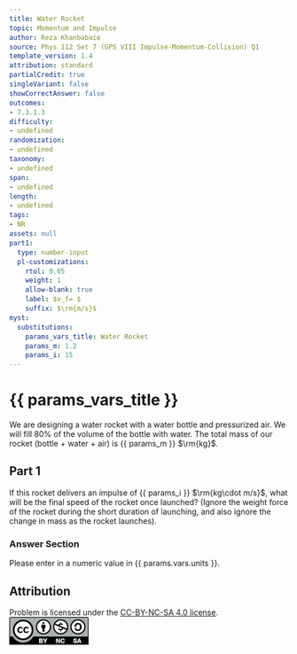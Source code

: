 ```yaml
---
title: Water Rocket
topic: Momentum and Impulse
author: Reza Khanbabaie
source: Phys 112 Set 7 (GPS VIII Impulse-Momentum-Collision) Q1
template_version: 1.4
attribution: standard
partialCredit: true
singleVariant: false
showCorrectAnswer: false
outcomes:
- 7.3.1.3
difficulty:
- undefined
randomization:
- undefined
taxonomy:
- undefined
span:
- undefined
length:
- undefined
tags:
- NR
assets: null
part1:
  type: number-input
  pl-customizations:
    rtol: 0.05
    weight: 1
    allow-blank: true
    label: $v_f= $
    suffix: $\rm{m/s}$
myst:
  substitutions:
    params_vars_title: Water Rocket
    params_m: 1.2
    params_i: 15
---
```

# {{ params_vars_title }}
We are designing a water rocket with a water bottle and pressurized air. We will fill 80% of the volume of the bottle with water. The total mass of our rocket (bottle + water + air) is {{ params_m }} $\rm{kg}$.

## Part 1

If this rocket delivers an impulse of {{ params_i }} $\rm{kg\cdot m/s}$, what will be the final speed of the rocket once launched? (Ignore the weight force of the rocket during the short duration of launching, and also ignore the change in mass as the rocket launches).

### Answer Section

Please enter in a numeric value in {{ params.vars.units }}.

## Attribution

Problem is licensed under the [CC-BY-NC-SA 4.0 license](https://creativecommons.org/licenses/by-nc-sa/4.0/).<br> ![The Creative Commons 4.0 license requiring attribution-BY, non-commercial-NC, and share-alike-SA license.](https://raw.githubusercontent.com/firasm/bits/master/by-nc-sa.png)